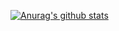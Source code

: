 [![Anurag's github stats](https://github-readme-stats.vercel.app/api?username=ZHLhenry)](https://github.com/anuraghazra/github-readme-stats)
